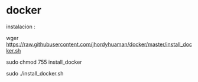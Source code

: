# docker


instalacion :

wger https://raw.githubusercontent.com/jhordyhuaman/docker/master/install_docker.sh

sudo chmod 755 install_docker

sudo ./install_docker.sh
